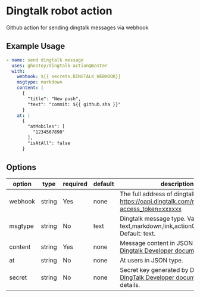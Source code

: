 # Dingtalk robot action

Github action for sending dingtalk messages via webhook

## Example Usage

```yaml
- name: send dingtalk message
  uses: ghostoy/dingtalk-action@master
  with:
    webhook: ${{ secrets.DINGTALK_WEBHOOK}}
    msgtype: markdown
    content: |
      {
        "title": "New push",
        "text": "commit: ${{ github.sha }}"
      }
    at: |
      {
        "atMobiles": [
          "1234567890"
        ],
        "isAtAll": false
      }
```

## Options

| option | type | required | default | description |
| --- | --- | --- | --- | --- |
|  webhook | string | Yes | none | The full address of dingtalk robot: https://oapi.dingtalk.com/robot/send?access_token=xxxxxx |
| msgtype | string | No | text | Dingtalk message type. Valid types are: text,markdown,link,actionCard,feedCard. Default: text. |
| content | string | Yes | none | Message content in JSON type. See [Dingtalk Developer document](https://ding-doc.dingtalk.com/doc#/serverapi2/qf2nxq) for details.  |
| at | string | No | none | At users in JSON type. |
| secret | string | No | none | Secret key generated by DingTalk. See [DingTalk Developer document](https://ding-doc.dingtalk.com/doc#/serverapi2/qf2nxq/uKPlK) for details. |
